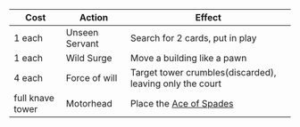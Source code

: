 | Cost             | Action         | Effect                                                   |
| ---------------- | -------------- | -------------------------------------------------------- |
| 1 each           | Unseen Servant | Search for 2 cards, put in play                          |
| 1 each           | Wild Surge     | Move a building like a pawn                              |
| 4 each           | Force of will  | Target tower crumbles(discarded), leaving only the court |
| full knave tower | Motorhead      | Place the [Ace of Spades](/appendix/?id=ace-of-spades)   |
